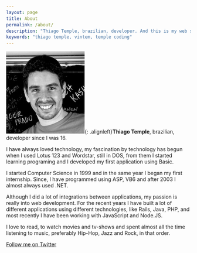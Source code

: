 ```yaml
---
layout: page
title: About
permalink: /about/
description: "Thiago Temple, brazilian, developer. And this is my web site."
keywords: "thiago temple, vintem, temple coding"
---
```

![Thiago Temple](/images/vintem.jpg){: .alignleft}**Thiago Temple**, brazilian, developer since I was 16.

I have always loved technology, my fascination by technology has begun when I used Lotus 123 and Wordstar, still in DOS, from them I started learning programing and I developed my first application using Basic.

I started Computer Science in 1999 and in the same year I began my first internship. Since, I have programmed using ASP, VB6 and after 2003 I almost always used .NET.

Although I did a lot of integrations between applications, my passion is really into web development. For the recent years I have built a lot of different applications using different technologies, like Rails, Java, PHP, and most recently I have been working with JavaScript and Node.JS.

I love to read, to watch movies and tv-shows and spent almost all the time listening to music, preferably Hip-Hop, Jazz and Rock, in that order.

<a href="http://twitter.com/vintem12" target="_blank">Follow me on Twitter</a>
